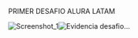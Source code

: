 PRIMER DESAFIO ALURA LATAM


![Screenshot_1](https://github.com/user-attachments/assets/6f613ab5-7af7-4cf3-b92e-cfc85170a5f6)![Evidencia desafio...]()
